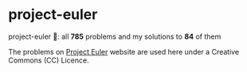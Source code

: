 # project-euler
project-euler 🔢: all **785** problems and my solutions to **84** of them

The problems on [Project Euler](https://projecteuler.net/) website are used here under a Creative Commons (CC) Licence.
